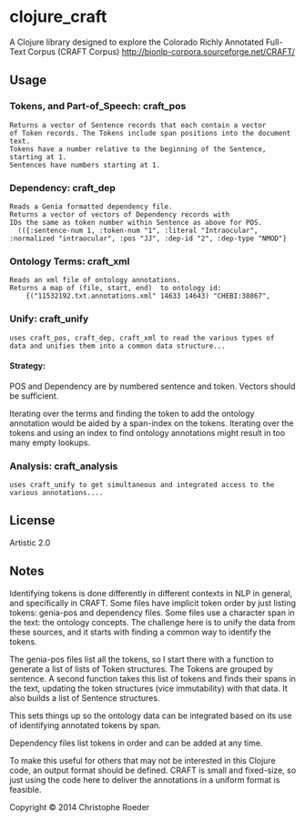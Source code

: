 # clojure_craft

A Clojure library designed to explore the Colorado Richly Annotated Full-Text Corpus (CRAFT Corpus)  http://bionlp-corpora.sourceforge.net/CRAFT/

## Usage

### Tokens, and Part-of_Speech: craft_pos
    Returns a vector of Sentence records that each contain a vector
    of Token records. The Tokens include span positions into the document text.
    Tokens have a number relative to the beginning of the Sentence, starting at 1.
    Sentences have numbers starting at 1.

### Dependency: craft_dep
    Reads a Genia formatted dependency file.
    Returns a vector of vectors of Dependency records with 
    IDs the same as token number within Sentence as above for POS.
	  (({:sentence-num 1, :token-num "1", :literal "Intraocular", :normalized "intraocular", :pos "JJ", :dep-id "2", :dep-type "NMOD"}

### Ontology Terms: craft_xml 
    Reads an xml file of ontology annotations.
    Returns a map of (file, start, end)  to ontology id:
		{("11532192.txt.annotations.xml" 14633 14643) "CHEBI:38867", 

### Unify: craft_unify
    uses craft_pos, craft_dep, craft_xml to read the various types of
    data and unifies them into a common data structure...
    
#### Strategy: 

POS and Dependency are by numbered sentence and token. Vectors should be
sufficient.

Iterating over the terms and finding the token to add the ontology
annotation would be aided by a span-index on the tokens. Iterating 
over the tokens and using an index to find ontology annotations
might result in too many empty lookups.

### Analysis: craft_analysis
    uses craft_unify to get simultaneous and integrated access to the
    various annotations....

## License
   Artistic 2.0

## Notes

Identifying tokens is done differently in different contexts in NLP in general, and specifically in CRAFT.  Some files have implicit token order by just listing tokens: genia-pos and dependency files.  Some files use a character span in the text: the ontology concepts. The challenge here is to unify the data from these sources, and it starts with finding a common way to identify the tokens. 

The genia-pos files list all the tokens, so I start there with a function to generate a list of lists of Token structures.  The Tokens are grouped by sentence. A second function takes this list of tokens and finds their spans in the text, updating the token structures (vice immutability) with that data. It also builds a list of Sentence structures.

This sets things up so the ontology data can be integrated based on its use of identifying annotated tokens by span.

Dependency files list tokens in order and can be added at any time.

To make this useful for others that may not be interested in this Clojure code, an output format should be defined. CRAFT is small and fixed-size, so just using the code here to deliver the annotations in a uniform format is feasible.



Copyright © 2014 Christophe Roeder


